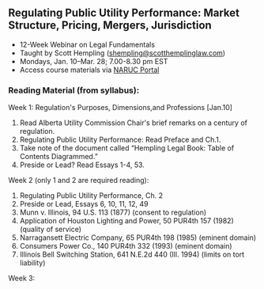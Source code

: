 ## Regulating Public Utility Performance: Market Structure, Pricing, Mergers, Jurisdiction<br>
- 12-Week Webinar on Legal Fundamentals <br>
- Taught by Scott Hempling (shempling@scotthemplinglaw.com) <br>
- Mondays, Jan. 10–Mar. 28; 7.00-8.30 pm EST <br>
- Access course materials via [NARUC Portal](https://nrri.prosperitylms.com/req/NRRI/_student/)

### Reading Material (from syllabus):
Week 1: Regulation's Purposes, Dimensions,and Professions [Jan.10]
1. Read Alberta Utility Commission Chair's brief remarks on a century of regulation. 
2. Regulating Public Utility Performance:  Read Preface and Ch.1.
3. Take note of the document called “Hempling Legal Book:  Table of Contents Diagrammed.”
4. Preside or Lead?  Read Essays 1-4, 53.

Week 2 (only 1 and 2 are required reading):
1. Regulating Public Utility Performance, Ch. 2 
2. Preside or Lead, Essays 6, 10, 11, 12, 49  
3. Munn v. Illinois, 94 U.S. 113 (1877) (consent to regulation)
4. Application of Houston Lighting and Power, 50 PUR4th 157 (1982) (quality of service)
5. Narragansett Electric Company, 65 PUR4th 198 (1985) (eminent domain)
6. Consumers Power Co., 140 PUR4th 332 (1993) (eminent domain)
7. Illinois Bell Switching Station, 641 N.E.2d 440 (Ill. 1994) (limits on tort liability) 

Week 3:
